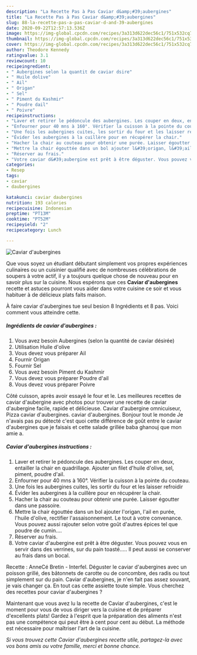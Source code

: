 ```yaml
---
description: "La Recette Pas à Pas Caviar d&amp;#39;aubergines"
title: "La Recette Pas à Pas Caviar d&amp;#39;aubergines"
slug: 88-la-recette-pas-a-pas-caviar-d-and-39-aubergines
date: 2020-09-22T12:57:13.536Z
image: https://img-global.cpcdn.com/recipes/3a313d622dec56c1/751x532cq70/caviar-daubergines-photo-principale-de-la-recette.jpg
thumbnail: https://img-global.cpcdn.com/recipes/3a313d622dec56c1/751x532cq70/caviar-daubergines-photo-principale-de-la-recette.jpg
cover: https://img-global.cpcdn.com/recipes/3a313d622dec56c1/751x532cq70/caviar-daubergines-photo-principale-de-la-recette.jpg
author: Theodore Kennedy
ratingvalue: 3.1
reviewcount: 10
recipeingredient:
- " Aubergines selon la quantit de caviar dsire"
- " Huile dolive"
- " Ail"
- " Origan"
- " Sel"
- " Piment du Kashmir"
- " Poudre dail"
- " Poivre"
recipeinstructions:
- "Laver et retirer le pédoncule des aubergines. Les couper en deux, entailler la chair en quadrillage. Ajouter un filet d&#39;huile d&#39;olive, sel, piment, poudre d&#39;ail."
- "Enfourner pour 40 mns à 160°. Vérifier la cuisson à la pointe du couteau."
- "Une fois les aubergines cuites, les sortir du four et les laisser refroidir"
- "Évider les aubergines à la cuillère pour en récupérer la chair."
- "Hacher la chair au couteau pour obtenir une purée. Laisser égoutter dans une passoire."
- "Mettre la chair égouttée dans un bol ajouter l&#39;origan, l&#39;ail en purée, l&#39;huile d&#39;olive, rectifier l&#39;assaisonnement. Le tout à votre convenance. Vous pouvez aussi rajouter selon votre goût d&#39;autres épices tel que poudre de cumin...."
- "Réserver au frais."
- "Votre caviar d&#39;aubergine est prêt à être déguster. Vous pouvez vous en servir dans des verrines, sur du pain toasté..... Il peut aussi se conserver au frais dans un bocal."
categories:
- Resep
tags:
- caviar
- daubergines

katakunci: caviar daubergines 
nutrition: 193 calories
recipecuisine: Indonesian
preptime: "PT13M"
cooktime: "PT52M"
recipeyield: "2"
recipecategory: Lunch

---
```



![Caviar d&#39;aubergines](https://img-global.cpcdn.com/recipes/3a313d622dec56c1/751x532cq70/caviar-daubergines-photo-principale-de-la-recette.jpg)

Que vous soyez un étudiant débutant simplement vos propres expériences culinaires ou un cuisinier qualifié avec de nombreuses célébrations de soupers à votre actif, il y a toujours quelque chose de nouveau pour en savoir plus sur la cuisine. Nous espérons que ces <strong> Caviar d&#39;aubergines </strong> recette et astuces pourront vous aider dans votre cuisine ce soir et vous habituer à de délicieux plats faits maison.

<!--inarticleads1-->

À faire caviar d&#39;aubergines tue seul besion 8 Ingrédients et 8 pas. Voici comment vous atteindre cette.

##### Ingrédients de caviar d&#39;aubergines :

1. Vous avez besoin  Aubergines (selon la quantité de caviar désirée)
1. Utilisation  Huile d&#39;olive
1. Vous devez vous préparer  Ail
1. Fournir  Origan
1. Fournir  Sel
1. Vous avez besoin  Piment du Kashmir
1. Vous devez vous préparer  Poudre d&#39;ail
1. Vous devez vous préparer  Poivre


Côté cuisson, après avoir essayé le four et le. Les meilleures recettes de caviar d&#39;aubergine avec photos pour trouver une recette de caviar d&#39;aubergine facile, rapide et délicieuse. Caviar d&#39;aubergine omnicuiseur, Pizza caviar d&#39;aubergines. caviar d&#39;aubergines. Bonjour tout le monde Je n&#39;avais pas pu détecté c&#39;est quoi cette différence de goût entre le caviar d&#39;aubergines que je faisais et cette salade grillée baba ghanouj que mon amie a. 

<!--inarticleads2-->

##### Caviar d&#39;aubergines instructions :

1. Laver et retirer le pédoncule des aubergines. Les couper en deux, entailler la chair en quadrillage. Ajouter un filet d&#39;huile d&#39;olive, sel, piment, poudre d&#39;ail.
1. Enfourner pour 40 mns à 160°. Vérifier la cuisson à la pointe du couteau.
1. Une fois les aubergines cuites, les sortir du four et les laisser refroidir
1. Évider les aubergines à la cuillère pour en récupérer la chair.
1. Hacher la chair au couteau pour obtenir une purée. Laisser égoutter dans une passoire.
1. Mettre la chair égouttée dans un bol ajouter l&#39;origan, l&#39;ail en purée, l&#39;huile d&#39;olive, rectifier l&#39;assaisonnement. Le tout à votre convenance. Vous pouvez aussi rajouter selon votre goût d&#39;autres épices tel que poudre de cumin....
1. Réserver au frais.
1. Votre caviar d&#39;aubergine est prêt à être déguster. Vous pouvez vous en servir dans des verrines, sur du pain toasté..... Il peut aussi se conserver au frais dans un bocal.


Recette : AnneCé Bretin - Interfel. Déguster le caviar d&#39;aubergines avec un poisson grillé, des bâtonnets de carotte ou de concombre, des radis ou tout simplement sur du pain. Caviar d&#39;aubergines, je n&#39;en fait pas assez souvant, je vais changer ça. En tout cas cette assiette toute simple. Vous cherchez des recettes pour caviar d&#39;aubergines ? 

<!--inarticleads1-->

<p>
Maintenant que vous avez lu la recette de Caviar d&#39;aubergines, c'est le moment pour vous de vous diriger vers la cuisine et de préparer d'excellents plats! Gardez à l'esprit que la préparation des aliments n'est pas une compétence qui peut être à cent pour cent au début. La méthode est nécessaire pour maîtriser l'art de la cuisine.
</p>

<p>
<i>Si vous trouvez cette Caviar d&#39;aubergines recette utile, partagez-la avec vos bons amis ou votre famille, merci et bonne chance.</i>
</p>
